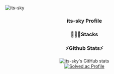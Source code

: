 ![its-sky](https://capsule-render.vercel.app/api?type=Cylinder)
<div align=center>

### its-sky Profile

### 👨🏻‍💻Stacks

  
### ⚡️Github Stats⚡️
  
![its-sky's GitHub stats](https://github-readme-stats.vercel.app/api?username=its-sky&show_icons=true&theme=darcula)
</br>
[![Solved.ac Profile](http://mazassumnida.wtf/api/generate_badge?boj=smc9919)](https://solved.ac/smc9919)
</div>
